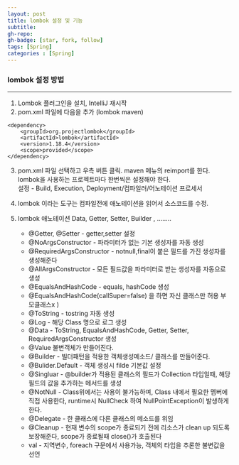 ```yaml
---
layout: post
title: lombok 설정 및 기능
subtitle: 
gh-repo: 
gh-badge: [star, fork, follow]
tags: [Spring]
categories : [Spring]
---
```


### lombok 설정 방법
---

1. Lombok 플러그인을 설치, IntelliJ 재시작  
2. pom.xml 파일에 다음을 추가 (lombok maven)  

~~~
<dependency>
    <groupId>org.projectlombok</groupId>
    <artifactId>lombok</artifactId>
    <version>1.18.4</version>
    <scope>provided</scope>
</dependency>
~~~

3. pom.xml 파일 선택하고 우측 버튼 클릭. maven 메뉴의 reimport를 한다.  
lombok을 사용하는 프로젝트마다 한번씩은 설정해야 한다.  
설정 - Build, Execution, Deployment/컴파일러/어노테이션 프로세서  

4. lombok 이라는 도구는 컴파일전에 애노테이션을 읽어서 소스코드를 수정.  

5. lombok 애노테이션   Data, Getter, Setter, Builder , ........

    - @Getter, @Setter - getter,setter 설정  
    - @NoArgsConstructor - 파라미터가 없는 기본 생성자를 자동 생성
    - @RequiredArgsConstructor - notnull,final이 붙은 필드를 가진 생성자를 생성해준다
    - @AllArgsConstructor - 모든 필드값을 파라미터로 받는 생성자를 자동으로 생성
    - @EqualsAndHashCode - equals, hashCode  생성
    - @EqualsAndHashCode(callSuper=false) 을 하면 자신 클래스만 허용 부모클래스x )
    - @ToString - tostring 자동 생성
    - @Log - 해당 Class 명으로 로그 생성
    - @Data - ToString, EqualsAndHashCode, Getter, Setter, RequiredArgsConstructor 생성
    - @Value 불변객체가 만들어진다.
    - @Builder - 빌더패턴을 적용한 객체생성메소드/ 클래스를 만들어준다.
    - @Bulider.Default - 객체 생성시 filde 기본값 설정 
    - @Singluar - @builder가 적용된 클래스의 필드가 Collection 타입일때, 해당 필드의 값을 추가하는 메서드를 생성
    - @NotNull - Class위에서는 사용이 불가능하며, Class 내에서 필요한 멤버에 직접 사용한다, runtime시 NullCheck 하여 NullPointException이 발생하게 한다.
    - @Delegate - 한 클래스에 다른 클래스의 메소드를 위임
    - @Cleanup - 현재 변수의 scope가 종료되기 전에 리소스가 clean up 되도록 보장해준다, scope가 종료될때 close()가 호출된다
    - val - 지역변수, foreach 구문에서 사용가능, 객체의 타입을 추론한 불변값을 선언